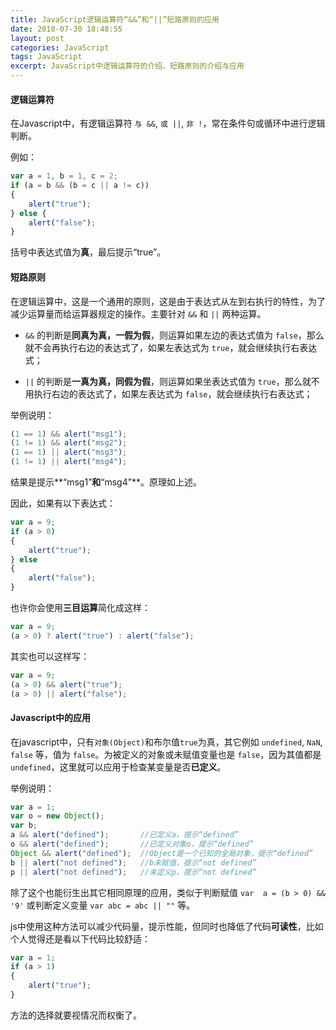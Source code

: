 ```yaml
---
title: JavaScript逻辑运算符“&&”和“||”短路原则的应用
date: 2018-07-30 18:48:55
layout: post
categories: JavaScript
tags: JavaScript
excerpt: JavaScript中逻辑运算符的介绍，短路原则的介绍与应用
---
```


#### 逻辑运算符

在Javascript中，有逻辑运算符 `与 &&`, `或 ||`, `非 !`，常在条件句或循环中进行逻辑判断。

例如：

```js
var a = 1, b = 1, c = 2;
if (a = b && (b = c || a != c))
{
	alert("true");
} else {
	alert("false");
}
```

括号中表达式值为**真**，最后提示“true”。

#### 短路原则

在逻辑运算中，这是一个通用的原则，这是由于表达式从左到右执行的特性，为了减少运算量而给运算器规定的操作。主要针对 `&&` 和 `||` 两种运算。

* `&&` 的判断是**同真为真，一假为假**，则运算如果左边的表达式值为 `false`，那么就不会再执行右边的表达式了，如果左表达式为 `true`，就会继续执行右表达式；

* `||` 的判断是**一真为真，同假为假**，则运算如果坐表达式值为 `true`，那么就不用执行右边的表达式了，如果左表达式为 `false`，就会继续执行右表达式；

举例说明：

```js
(1 == 1) && alert("msg1");
(1 != 1) && alert("msg2");
(1 == 1) || alert("msg3");
(1 != 1) || alert("msg4");
```

结果是提示**“msg1”**和**“msg4”**。原理如上述。

因此，如果有以下表达式：

```js
var a = 9;
if (a > 0)
{
	alert("true");
} else
{
	alert("false");
}
```

也许你会使用**三目运算**简化成这样：

```js
var a = 9;
(a > 0) ? alert("true") : alert("false");
```

其实也可以这样写：

```js
var a = 9;
(a > 0) && alert("true");
(a > 0) || alert("false");
```

#### Javascript中的应用

在javascript中，只有`对象(Object)`和布尔值`true`为真，其它例如 `undefined`, `NaN`, `false` 等，值为 `false`。为被定义的对象或未赋值变量也是 `false`，因为其值都是 `undefined`，这里就可以应用于检查某变量是否**已定义**。

举例说明：

```js
var a = 1;
var o = new Object();
var b;
a && alert("defined");       //已定义a，提示“defined”
o && alert("defined");       //已定义对象o，提示“defined”
Object && alert("defined");  //Object是一个已知的全局对象，提示“defined”
b || alert("not defined");   //b未赋值，提示“not defined”
p || alert("not defined");   //未定义p，提示“not defined”
```

除了这个也能衍生出其它相同原理的应用，类似于判断赋值 `var  a = (b > 0) && '9'` 或判断定义变量 `var abc = abc || ""` 等。

js中使用这种方法可以减少代码量，提示性能，但同时也降低了代码**可读性**，比如个人觉得还是看以下代码比较舒适：

```js
var a = 1;
if (a > 1)
{
	alert("true");
}
```

方法的选择就要视情况而权衡了。
